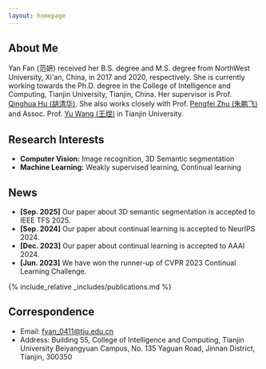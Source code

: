 ```yaml
---
layout: homepage
---
```


## About Me
Yan Fan (范妍) received her B.S. degree and M.S. degree from NorthWest University, Xi'an, China, in 2017 and 2020, respectively. She is currently working towards the Ph.D. degree in the College of Intelligence and Computing, Tianjin University, Tianjin, China. Her supervisor is Prof. [Qinghua Hu (胡清华)](https://cic.tju.edu.cn/faculty/huqinghua/index.html). She also works closely with Prof. [Pengfei Zhu (朱鹏飞)](https://cic.tju.edu.cn/faculty/zhupengfei/index.html) and Assoc. Prof.  [Yu Wang (王煜)](https://wangyutju.github.io/) in Tianjin University. 

## Research Interests

- **Computer Vision:** Image recognition, 3D Semantic segmentation
- **Machine Learning:** Weakly supervised learning, Continual learning

## News
- **[Sep. 2025]** Our paper about 3D semantic segmentation is accepted to IEEE TFS 2025.
- **[Sep. 2024]** Our paper about continual learning is accepted to NeurIPS 2024.
- **[Dec. 2023]** Our paper about continual learning is accepted to AAAI 2024.
- **[Jun. 2023]** We have won the runner-up of CVPR 2023 Continual Learning Challenge.

{% include_relative _includes/publications.md %}

## Correspondence
- Email: fyan_0411@tju.edu.cn
- Address: Building 55, College of Intelligence and Computing, Tianjin University Beiyangyuan Campus, No. 135 Yaguan Road, Jinnan District, Tianjin, 300350 
